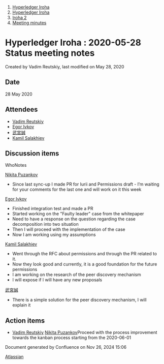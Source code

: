 1. [Hyperledger Iroha](index.html)
2. [Hyperledger Iroha](Hyperledger-Iroha_20873224.html)
3. [Iroha 2](Iroha-2_21012047.html)
4. [Meeting minutes](Meeting-minutes_21016015.html)

# Hyperledger Iroha : 2020-05-28 Status meeting notes

Created by Vadim Reutskiy, last modified on May 28, 2020

## Date

28 May 2020

## Attendees

- [Vadim Reutskiy](https://lf-hyperledger.atlassian.net/wiki/people/5b8d04b72786fb2bf79a7405?ref=confluence)
- [Egor Ivkov](https://lf-hyperledger.atlassian.net/wiki/people/5dd9631c1cf3c20ef5ff9f0f?ref=confluence)
- [武宮誠](https://lf-hyperledger.atlassian.net/wiki/people/557058:12c320e6-5d17-404f-b20e-bfa5721ae960?ref=confluence)
- [Kamil Salakhiev](https://lf-hyperledger.atlassian.net/wiki/people/557058:07723e0b-a027-4cc4-ad6d-324e41cccb4d?ref=confluence)

## Discussion items

WhoNotes

[Nikita Puzankov](https://lf-hyperledger.atlassian.net/wiki/people/5df113768998970e5b434e0a?ref=confluence)

- Since last sync-up I made PR for Iurii and Permissions draft - I’m waiting for your comments for the last one and will work on it this week

[Egor Ivkov](https://lf-hyperledger.atlassian.net/wiki/people/5dd9631c1cf3c20ef5ff9f0f?ref=confluence)

- Finished integration test and made a PR
- Started working on the "Faulty leader" case from the whitepaper
- Need to have a response on the question regarding the case decomposition into two situation
- Then I will proceed with the implementation of the case
- Now I am working using my assumptions

[Kamil Salakhiev](https://lf-hyperledger.atlassian.net/wiki/people/557058:07723e0b-a027-4cc4-ad6d-324e41cccb4d?ref=confluence)

- Went through the RFC about permissions and through the PR related to it.
- Now they look good and currently, it is a good foundation for the future permissions
- I am working on the research of the peer discovery mechanism
- I will expose if I will have any new proposals

[武宮誠](https://lf-hyperledger.atlassian.net/wiki/people/557058:12c320e6-5d17-404f-b20e-bfa5721ae960?ref=confluence)

- There is a simple solution for the peer discovery mechanism, I will explain it

## Action items

- [Vadim Reutskiy](https://lf-hyperledger.atlassian.net/wiki/people/5b8d04b72786fb2bf79a7405?ref=confluence) [Nikita Puzankov](https://lf-hyperledger.atlassian.net/wiki/people/5df113768998970e5b434e0a?ref=confluence)Proceed with the process improvement towards the kanban process starting from the 2020-06-01

Document generated by Confluence on Nov 26, 2024 15:06

[Atlassian](http://www.atlassian.com/)
